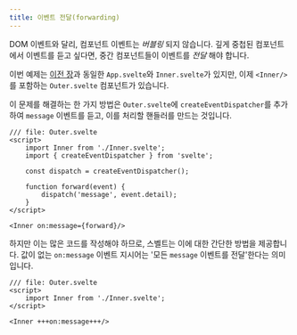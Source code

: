 ```yaml
---
title: 이벤트 전달(forwarding)
---
```


DOM 이벤트와 달리, 컴포넌트 이벤트는 _버블링_ 되지 않습니다. 깊게 중첩된 컴포넌트에서 이벤트를 듣고 싶다면, 중간 컴포넌트들이 이벤트를 _전달_ 해야 합니다.

이번 예제는 [이전 장](/tutorial/component-events)과 동일한 `App.svelte`와 `Inner.svelte`가 있지만, 이제 `<Inner/>`를 포함하는 `Outer.svelte` 컴포넌트가 있습니다.

이 문제를 해결하는 한 가지 방법은 `Outer.svelte`에 `createEventDispatcher`를 추가하여 `message` 이벤트를 듣고, 이를 처리할 핸들러를 만드는 것입니다.

```svelte
/// file: Outer.svelte
<script>
	import Inner from './Inner.svelte';
	import { createEventDispatcher } from 'svelte';

	const dispatch = createEventDispatcher();

	function forward(event) {
		dispatch('message', event.detail);
	}
</script>

<Inner on:message={forward}/>
```

하지만 이는 많은 코드를 작성해야 하므로, 스벨트는 이에 대한 간단한 방법을 제공합니다. 값이 없는 `on:message` 이벤트 지시어는 '모든 `message` 이벤트를 전달'한다는 의미입니다.

```svelte
/// file: Outer.svelte
<script>
	import Inner from './Inner.svelte';
</script>

<Inner +++on:message+++/>
```
